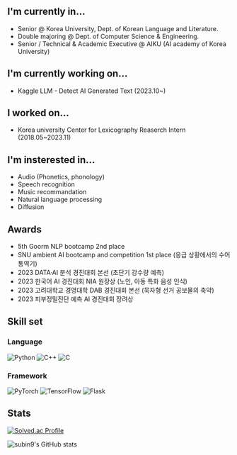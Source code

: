 ## I'm currently in...
  * Senior @ Korea University, Dept. of Korean Language and Literature.</br>
  * Double majoring @ Dept. of Computer Science & Engineering.</br>
  * Senior / Technical & Academic Executive @ AIKU (AI academy of Korea University)</br>

## I'm currently working on...
  * Kaggle LLM - Detect AI Generated Text (2023.10~)

## I worked on...
  * Korea university Center for Lexicography Reaserch Intern (2018.05~2023.11)</br>
  
## I'm insterested in...
  * Audio (Phonetics, phonology)</br>
  * Speech recognition</br>
  * Music recommandation</br>
  * Natural language processing</br>
  * Diffusion</br>

## Awards
  * 5th Goorm NLP bootcamp 2nd place</br>
  * SNU ambient AI bootcamp and competition 1st place (응급 상황에서의 수어 통역기)</br>
  * 2023 DATA·AI 분석 경진대회 본선 (초단기 강수량 예측) </br>
  * 2023 한국어 AI 경진대회 NIA 원장상 (노인, 아동 특화 음성 인식) </br>
  * 2023 고려대학교 경영대학 DAB 경진대회 본선 (묵자형 선거 공보물의 축약) </br>
  * 2023 피부정밀진단 예측 AI 경진대회 장려상 </br>
  
## Skill set
### Language
![Python](https://img.shields.io/badge/python-3670A0?style=for-the-badge&logo=python&logoColor=ffdd54) ![C++](https://img.shields.io/badge/c++-%2300599C.svg?style=for-the-badge&logo=c%2B%2B&logoColor=white) ![C](https://img.shields.io/badge/c-%2300599C.svg?style=for-the-badge&logo=c&logoColor=white)
### Framework
![PyTorch](https://img.shields.io/badge/PyTorch-%23EE4C2C.svg?style=for-the-badge&logo=PyTorch&logoColor=white) ![TensorFlow](https://img.shields.io/badge/TensorFlow-%23FF6F00.svg?style=for-the-badge&logo=TensorFlow&logoColor=white) ![Flask](https://img.shields.io/badge/flask-%23000.svg?style=for-the-badge&logo=flask&logoColor=white)

## Stats


[![Solved.ac Profile](http://mazassumnida.wtf/api/v2/generate_badge?boj=subin1031)](https://solved.ac/subin1031)<br/>


![subin9's GitHub stats](https://github-readme-stats.vercel.app/api?username=subin9&show_icons=true&theme=radical)



